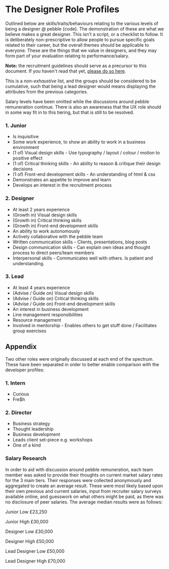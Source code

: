 # The Designer Role Profiles

Outlined below are skills/traits/behaviours relating to the various levels of being a designer @ pebble {code}. The demonstration of these are what we believe makes a great designer. This isn't a script, or a checklist to follow. It is deliberately non-prescriptive to allow people to pursue specific goals related to their career, but the overall themes should be applicable to everyone. These are the things that we value in designers, and they may form part of your evaluation relating to performance/salary.

**Note:** the recruitment guidelines should serve as a precursor to this document. If you haven't read that yet, [please do so here](https://github.com/pebblecode/pebble-handbook/tree/master/great-people/hiring-great-talent/designer).

This is a *non-exhaustive* list, and the groups should be considered to be cumulative, such that being a lead designer would means displaying the attributes from the previous categories.

Salary levels have been omitted while the discussions around pebble remuneration continue. There is also an awareness that the UX role should in some way fit in to this tiering, but that is still to be resolved.

### 1. Junior

- Is inquisitive
- Some work experience, to show an ability to work in a business environment
- (1 of) Visual design skills - Use typography / layout / colour / motion to positive effect
- (1 of) Critical thinking skills - An ability to reason & critique their design decisions
- (1 of) Front-end development skills - An understanding of html & css
- Demonstrates an appetite to improve and learn
- Develops an interest in the recruitment process


### 2. Designer

- At least 2 years experience
- (Growth in) Visual design skills
- (Growth in) Critical thinking skills
- (Growth in) Front-end development skills
- An ability to work autonomously
- Actively collaborative with the pebble team
- Written communication skills - Clients, presentations, blog posts
- Design communication skills - Can explain own ideas and thought process to direct peers/team members
- Interpersonal skills - Communicates well with others. Is patient and understanding.


### 3. Lead

- At least 4 years experience
- (Advise / Guide on) Visual design skills
- (Advise / Guide on) Critical thinking skills
- (Advise / Guide on) Front-end development skills
- An interest in business development
- Line management responsibilities
- Resource management
- Involved in mentorship - Enables others to get stuff done / Facilitates group exercises


## Appendix

Two other roles were originally discussed at each end of the spectrum. These have been separated in order to better enable comparison with the developer profiles:

### 1. Intern

- Curious
- Fre$h

### 2. Director

- Business strategy
- Thought leadership
- Business development
- Leads client set-piece e.g. workshops
- One of a kind

### Salary Research

In order to aid with discussion around pebble remuneration, each team member was asked to provide their thoughts on current market salary rates for the 3 main tiers. Their responses were collected anonymously and aggregated to create an average result. These were most likely based upon their own previous and current salaries, input from recruiter salary surveys available online, and guesswork on what others might be paid, as there was no disclosure of peer salaries.
The average median results were as follows:

Junior Low            £23,250

Junior High           £30,000

Designer Low          £30,000

Designer High         £50,000

Lead Designer Low     £50,000

Lead Designer High    £70,000
